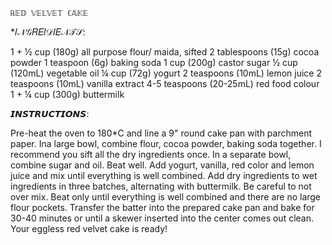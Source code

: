     ℝ𝔼𝔻 𝕍𝔼𝕃𝕍𝔼𝕋 ℂ𝔸𝕂𝔼
*𝐼𝒩𝒢𝑅𝐸𝐼𝒟𝐼𝐸𝒩𝒯𝒮:

1 + ½ cup (180g) all purpose flour/ maida, sifted
2 tablespoons (15g) cocoa powder
1 teaspoon (6g) baking soda
1 cup (200g) castor sugar
½ cup (120mL) vegetable oil
¼ cup (72g) yogurt
2 teaspoons (10mL) lemon juice
2 teaspoons (10mL) vanilla extract
4-5 teaspoons (20-25mL) red food colour
1 + ¼ cup (300g) buttermilk

𝙄𝙉𝙎𝙏𝙍𝙐𝘾𝙏𝙄𝙊𝙉𝙎:

Pre-heat the oven to 180*C and line a 9" round cake pan with parchment paper.
Ina large bowl, combine flour, cocoa powder, baking soda together. I recommend you sift all the dry ingredients once.
In a separate bowl, combine sugar and oil. Beat well.
Add yogurt, vanilla, red color and lemon juice and mix until everything is well combined.
Add dry ingredients to wet ingredients in three batches, alternating with buttermilk.
Be careful to not over mix. Beat only until everything is well combined and there are no large flour pockets.
Transfer the batter into the prepared cake pan and bake for 30-40 minutes or until a skewer inserted into the center comes out clean. Your eggless red velvet cake is ready!

